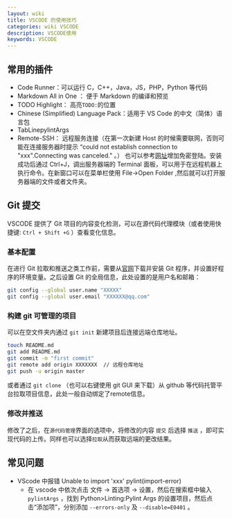 ```yaml
---
layout: wiki
title: VSCODE 的使用技巧
categories: wiki VSCODE
description: VSCODE使用
keywords: VSCODE
---
```


## 常用的插件

+ Code Runner：可以运行 C，C++，Java，JS，PHP，Python 等代码
+ Markdown All in One ： 便于 Markdown 的编译和预览
+ TODO Highlight： 高亮`TODO:`的位置
+ Chinese (Simplified) Language Pack：适用于 VS Code 的中文（简体）语言包
+ TabLinepylintArgs
+ Remote-SSH： 远程服务连接（在第一次新建 Host 的时候需要联网，否则可能在连接服务器时提示 “could not establish connection to "xxx".Connecting was canceled." 。） 也可以参考[网址](https://blog.csdn.net/Austin_Yan/article/details/100176024)增加免密登陆。安装成功后通过 Ctrl+J，调出服务器端的 Terminal 面板，可以用于在远程机器上执行命令。在新窗口可以在菜单栏使用 File->Open Folder ,然后就可以打开服务器端的文件或者文件夹。


## Git 提交

VSCODE 提供了 Git 项目的内容变化检测，可以在源代码代理模块（或者使用快捷键: `Ctrl + Shift +G` ）查看变化信息。

### 基本配置

在进行 Git 拉取和推送之类工作前，需要从[官网](https://git-scm.com/)下载并安装 Git 程序，并设置好程序的环境变量。之后设置 Git 的全局信息，此处设置的是用户名和邮箱：
```bash
git config --global user.name "XXXXX" 
git config --global user.email "XXXXXX@qq.com"
```
### 构建 git 可管理的项目
可以在空文件夹内通过 `git init` 新建项目后连接远端仓库地址。
```bash
touch README.md 
git add README.md 
git commit -m "first commit" 
git remote add origin XXXXXXX  // 远程仓库地址
git push -u origin master
```

或者通过 `git clone` （也可以右键使用 git GUI 来下载）从 github 等代码托管平台拉取项目信息，此处一般自动绑定了remote信息。

### 修改并推送

修改了之后，在`源代码管理`界面的选项中，将修改的内容 `提交` 后选择 `推送` ，即可实现代码的上传。同样也可以选择`拉取`从而获取远端的更改结果。

## 常见问题

+ VScode 中报错 Unable to import 'xxx' pylint(import-error) 
  + 在 vscode 中依次点击 文件 -> 首选项 -> 设置，然后在搜索框中输入 `pylintArgs` ，找到 Python>Linting:Pylint Args 的设置项目，然后点击“添加项”，分别添加 `--errors-only` 及 `--disable=E0401` 。